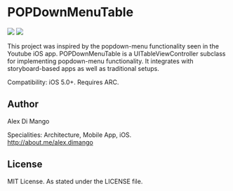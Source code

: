# POPDownMenuTable 

[![](http://www.whardoo.com/images/popmenu-thumb.png)](http://www.whardoo.com/images/popmenu.png)
[![](http://www.whardoo.com/images/popmenuS-thumb.png)](http://www.whardoo.com/images/popmenuS.png)

This project was inspired by the popdown-menu functionality seen in the Youtube iOS app. POPDownMenuTable is a UITableViewController subclass for implementing popdown-menu functionality. It integrates with storyboard-based apps as well as traditional setups.

Compatibility: iOS 5.0+. Requires ARC.

## Author

Alex Di Mango

Specialities: Architecture, Mobile App, iOS.<br />
http://about.me/alex.dimango

## License

MIT License. As stated under the LICENSE file.


